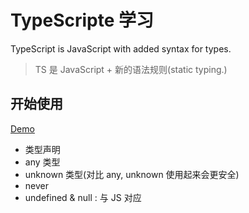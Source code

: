 # TypeScripte 学习

TypeScript is JavaScript with added syntax for types.

> TS 是 JavaScript + 新的语法规则(static typing.)

## 开始使用
[Demo](demo/00stat_ts.tsx)
- 类型声明
- any 类型
- unknown 类型(对比 any, unknown 使用起来会更安全)
- never 
- undefined & null : 与 JS 对应